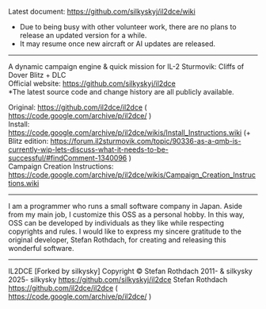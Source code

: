 Latest document: https://github.com/silkyskyj/il2dce/wiki 

* Due to being busy with other volunteer work, there are no plans to release an updated version for a while.  
* It may resume once new aircraft or AI updates are released.  

--- 
  
A dynamic campaign engine & quick mission for IL-2 Sturmovik: Cliffs of Dover Blitz + DLC  
Official website: https://github.com/silkyskyj/il2dce  
*The latest source code and change history are all publicly available.  
  
Original: https://github.com/il2dce/il2dce ( https://code.google.com/archive/p/il2dce/ )  
Install: https://code.google.com/archive/p/il2dce/wikis/Install_Instructions.wiki (+ Blitz edition: https://forum.il2sturmovik.com/topic/90336-as-a-qmb-is-currently-wip-lets-discuss-what-it-needs-to-be-successful/#findComment-1340096 )  
Campaign Creation Instructions: https://code.google.com/archive/p/il2dce/wikis/Campaign_Creation_Instructions.wiki  
  
---  
I am a programmer who runs a small software company in Japan. Aside from my main job, I customize this OSS as a personal hobby. In this way, OSS can be developed by individuals as they like while respecting copyrights and rules. I would like to express my sincere gratitude to the original developer, Stefan Rothdach, for creating and releasing this wonderful software.
  
---
IL2DCE \[Forked by silkysky\]
Copyright © Stefan Rothdach 2011- & silkysky 2025-
silkysky https://github.com/silkyskyj/il2dce
Stefan Rothdach https://github.com/il2dce/il2dce ( https://code.google.com/archive/p/il2dce/ )
